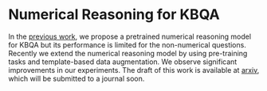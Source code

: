 # Numerical Reasoning for KBQA

In the [previous work](https://aclanthology.org/2021.findings-emnlp.159/), we propose a pretrained numerical reasoning model for KBQA but its performance is limited for the non-numerical questions. Recently we extend the numerical reasoning model by using pre-training tasks and template-based data augmentation. We observe significant improvements in our experiments. The draft of this work is available at [arxiv](https://arxiv.org/pdf/2112.06109.pdf), which will be submitted to a journal soon. 
